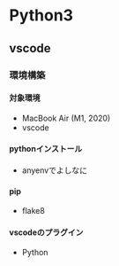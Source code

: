 # Python3

## vscode

### 環境構築

#### 対象環境
- MacBook Air (M1, 2020)
- vscode

#### pythonインストール
- anyenvでよしなに

#### pip
- flake8

#### vscodeのプラグイン
- Python
